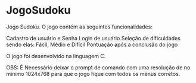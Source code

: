 # JogoSudoku
Jogo Sudoku.
O jogo contém as seguintes funcionalidades:

Cadastro de usuário e Senha
Login de usuário
Seleção de dificuldades sendo elas: Fácil, Médio e Difícil
Pontuação após a conclusão do jogo

O jogo foi desenvolvido na linguagem C.


OBS: É Necessário deixar o prompt de comando com uma resolução de no mínimo 1024x768 para que o jogo fique com todos os menus corretos.
